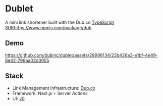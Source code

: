 # Dublet

A mini link shortener built with the Dub.co [TypeScript SDK](https://www.npmjs.com/package/dub)https://www.npmjs.com/package/dub.

## Demo

https://github.com/dubinc/dublet/assets/28986134/23b426a3-e1bf-4e49-8e42-799aa02d3055

## Stack

- Link Management Infrastructure: [Dub.co](https://dub.co/api)
- Framework: Next.js + Server Actions
- UI: [v0](https://v0.dev/)

